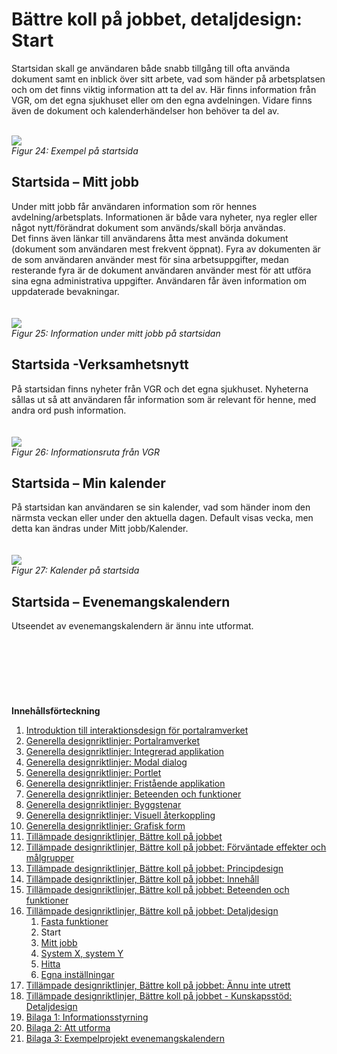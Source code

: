 # Bättre koll på jobbet, detaljdesign: Start #

Startsidan skall ge användaren både snabb tillgång till ofta använda dokument samt en inblick över sitt arbete, vad som händer på arbetsplatsen och om det finns viktig information att ta del av. Här finns information från VGR, om det egna sjukhuset eller om den egna avdelningen. Vidare finns även de dokument och kalenderhändelser hon behöver ta del av.

<br><img src='http://lh4.ggpht.com/_mHREyZKezxI/Sp45VuybF5I/AAAAAAAAAD0/bo4j-XWJgbw/s576/Picture%2027.png' />
<br><i>Figur 24: Exempel på startsida</i>

<h2>Startsida – Mitt jobb</h2>
Under mitt jobb får användaren information som rör hennes avdelning/arbetsplats. Informationen är både vara nyheter, nya regler eller något nytt/förändrat dokument som används/skall börja användas.<br>
Det finns även länkar till användarens åtta mest använda dokument (dokument som användaren mest frekvent öppnat). Fyra av dokumenten är de som användaren använder mest för sina arbetsuppgifter, medan resterande fyra är de dokument användaren använder mest för att utföra sina egna administrativa uppgifter. Användaren får även information om uppdaterade bevakningar.<br>
<br>
<br><img src='http://lh6.ggpht.com/_mHREyZKezxI/Sp45V5joGQI/AAAAAAAAAD4/9qJxC_uDp5g/s720/Picture%2028.png' />
<br><i>Figur 25: Information under mitt jobb på startsidan</i>

<h2>Startsida -Verksamhetsnytt</h2>
På startsidan finns nyheter från VGR och det egna sjukhuset. Nyheterna sållas ut så att användaren får information som är relevant för henne, med andra ord push information.<br>
<br>
<br><img src='http://lh3.ggpht.com/_mHREyZKezxI/Sp45V3ytbcI/AAAAAAAAAD8/-K7oJJqvf3w/s720/Picture%2029.png' />
<br><i>Figur 26: Informationsruta från VGR</i>

<h2>Startsida – Min kalender</h2>
På startsidan kan användaren se sin kalender, vad som händer inom den närmsta veckan eller under den aktuella dagen. Default visas vecka, men detta kan ändras under Mitt jobb/Kalender.<br>
<br>
<br><img src='http://lh4.ggpht.com/_mHREyZKezxI/Sp45WOiVG_I/AAAAAAAAAEA/PrsaAkXsC1g/s800/Picture%2030.png' />
<br><i>Figur 27: Kalender på startsida</i>

<h2>Startsida – Evenemangskalendern</h2>
Utseendet av evenemangskalendern är ännu inte utformat.<br>
<br>
<br>
<br>
<br>
<br>
<br><br>
<b>Innehållsförteckning</b>
<ol><li><a href='http://code.google.com/p/oppna-program-portalramverk/wiki/DesignriktlinjerAnvandargranssnitt'>Introduktion till interaktionsdesign för portalramverket</a>
</li><li><a href='http://code.google.com/p/oppna-program-portalramverk/wiki/GenerellaDesignriktlinjerPortalramverket?ts=1251969346&updated=GenerellaDesignriktlinjerPortalramverket'>Generella designriktlinjer: Portalramverket</a>
</li><li><a href='http://code.google.com/p/oppna-program-portalramverk/wiki/GenerellaDesignriktlinjerIntegreradApplikation?ts=1251969401&updated=GenerellaDesignriktlinjerIntegreradApplikation'>Generella designriktlinjer: Integrerad applikation</a>
</li><li><a href='http://code.google.com/p/oppna-program-portalramverk/wiki/GenerellaDesignriktlinjerModalDialog?ts=1251969439&updated=GenerellaDesignriktlinjerModalDialog'>Generella designriktlinjer: Modal dialog</a>
</li><li><a href='http://code.google.com/p/oppna-program-portalramverk/wiki/GenerellaDesignriktlinjerPortlet?ts=1251969476&updated=GenerellaDesignriktlinjerPortlet'>Generella designriktlinjer: Portlet</a>
</li><li><a href='http://code.google.com/p/oppna-program-portalramverk/wiki/GenerellaDesignriktlinjerFristandeApplikation?ts=1251969550&updated=GenerellaDesignriktlinjerFristandeApplikation'>Generella designriktlinjer: Fristående applikation</a>
</li><li><a href='http://code.google.com/p/oppna-program-portalramverk/wiki/GenerellaDesignriktlinjerBeteendeoFunktioner?ts=1251969604&updated=GenerellaDesignriktlinjerBeteendeoFunktioner'>Generella designriktlinjer: Beteenden och funktioner</a>
</li><li><a href='http://code.google.com/p/oppna-program-portalramverk/wiki/GenerellaDesignriktlinjerByggstenar?ts=1251969727&updated=GenerellaDesignriktlinjerByggstenar'>Generella designriktlinjer: Byggstenar</a>
</li><li><a href='http://code.google.com/p/oppna-program-portalramverk/wiki/GenerellaDesignriktlinjerVisuellAterkoppling?ts=1251969771&updated=GenerellaDesignriktlinjerVisuellAterkoppling'>Generella designriktlinjer: Visuell återkoppling</a>
</li><li><a href='http://code.google.com/p/oppna-program-portalramverk/wiki/GenerellaDesignriktlinjerGrafiskForm?ts=1251969808&updated=GenerellaDesignriktlinjerGrafiskForm'>Generella designriktlinjer: Grafisk form</a>
</li><li><a href='http://code.google.com/p/oppna-program-portalramverk/wiki/TillampadeDesignriktlinjerBattreKollPaJobbet?ts=1251969900&updated=TillampadeDesignriktlinjerBattreKollPaJobbet'>Tillämpade designriktlinjer, Bättre koll på jobbet</a>
</li><li><a href='http://code.google.com/p/oppna-program-portalramverk/wiki/InteraktionsdesignForvantadeEffekter'>Tillämpade designriktlinjer, Bättre koll på jobbet: Förväntade effekter och målgrupper</a>
</li><li><a href='http://code.google.com/p/oppna-program-portalramverk/wiki/InteraktionsdesignPrincipdesign'>Tillämpade designriktlinjer, Bättre koll på jobbet: Principdesign</a>
</li><li><a href='http://code.google.com/p/oppna-program-portalramverk/wiki/InteraktionsdesignInnehall'>Tillämpade designriktlinjer, Bättre koll på jobbet: Innehåll</a>
</li><li><a href='http://code.google.com/p/oppna-program-portalramverk/wiki/InteraktionsdesignBeteendeFunktioner'>Tillämpade designriktlinjer, Bättre koll på jobbet: Beteenden och funktioner</a>
</li><li><a href='http://code.google.com/p/oppna-program-portalramverk/wiki/InteraktionsdesignDetaljdesign'>Tillämpade designriktlinjer, Bättre koll på jobbet: Detaljdesign</a>
<ol><li><a href='http://code.google.com/p/oppna-program-portalramverk/wiki/InteraktionsdesignDetaljdesignFastaFunktioner'>Fasta funktioner</a>
</li><li>Start<br>
</li><li><a href='http://code.google.com/p/oppna-program-portalramverk/wiki/InteraktionsdesignDetaljdesignMittJobb'>Mitt jobb</a>
</li><li><a href='http://code.google.com/p/oppna-program-portalramverk/wiki/InteraktionsdesignSystemXSystemY?ts=1251805029&updated=InteraktionsdesignSystemXSystemY'>System X, system Y</a>
</li><li><a href='http://code.google.com/p/oppna-program-portalramverk/wiki/InteraktionsdesignDetaljdesignHitta'>Hitta</a>
</li><li><a href='http://code.google.com/p/oppna-program-portalramverk/wiki/InteraktionsdesignDetaljdesignEgnaInstallningar'>Egna inställningar</a>
</li></ol></li><li><a href='http://code.google.com/p/oppna-program-portalramverk/wiki/AnnuInteUtrett?ts=1251892328&updated=AnnuInteUtrett'>Tillämpade designriktlinjer, Bättre koll på jobbet: Ännu inte utrett</a>
</li><li><a href='http://code.google.com/p/oppna-program-portalramverk/wiki/Kunskapsstod'>Tillämpade designriktlinjer, Bättre koll på jobbet - Kunskapsstöd: Detaljdesign</a>
</li><li><a href='http://code.google.com/p/oppna-program-portalramverk/wiki/GenerellaDesignriktlinjerBilaga1Informationsstyrning'>Bilaga 1: Informationsstyrning</a>
</li><li><a href='http://code.google.com/p/oppna-program-portalramverk/wiki/GenerellaDesignriktlinjerBilaga2AttUtforma'>Bilaga 2: Att utforma</a>
</li><li><a href='http://code.google.com/p/oppna-program-portalramverk/wiki/GenerellaDesignriktlinjerBilaga3ExempelProjektEvenemangskalendern'>Bilaga 3: Exempelprojekt evenemangskalendern</a>